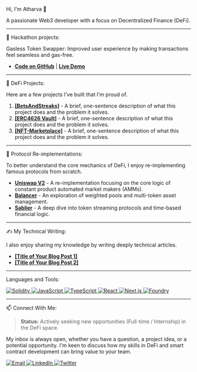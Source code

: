 <p>Hi, I'm Atharva 👋</p>
<p>A passionate Web3 developer with a focus on Decentralized Finance (DeFi).</p>

<hr>
<p>🚀 Hackathon projects:</p>
<p>
</p>
<p>Gasless Token Swapper: Improved user experience by making transactions feel seamless and gas-free.</p>
<ul>
    <li>
      <strong><a href="https://github.com/theatharvamuley10/Gasless-Swapper">Code on GitHub</a></strong> | <strong><a href="https://your-demo-link.com">Live Demo</a></strong>
    </li>
</ul>
<hr>
<p>🔧 DeFi Projects:</p>
<p>Here are a few projects I've built that I'm proud of.</p>
<ol>
  <li>
    <strong><a href="https://github.com/your-username/BetsAndStreaks">[BetsAndStreaks]</a></strong> - A brief, one-sentence description of what this project does and the problem it solves.
  </li>
  <li>
    <strong><a href="https://github.com/your-username/ERC4626-Vault">[ERC4626 Vault]</a></strong> - A brief, one-sentence description of what this project does and the problem it solves.
  </li>
  <li>
    <strong><a href="https://github.com/your-username/nft-marketplace">[NFT-Marketplace]</a></strong> - A brief, one-sentence description of what this project does and the problem it solves.
  </li>
</ol>
<hr>
<p>🔬 Protocol Re-implementations:</p>
<p>To better understand the core mechanics of DeFi, I enjoy re-implementing famous protocols from scratch.</p>
<ul>
  <li>
    <strong><a href="https://github.com/your-username/uniswap-reimplementation">Uniswap V2</a></strong> - A re-implementation focusing on the core logic of constant product automated market makers (AMMs).
  </li>
  <li>
    <strong><a href="https://github.com/your-username/balancer-reimplementation">Balancer</a></strong> - An exploration of weighted pools and multi-token asset management.
  </li>
  <li>
    <strong><a href="https://github.com/your-username/sablier-reimplementation">Sablier</a></strong> - A deep dive into token streaming protocols and time-based financial logic.
  </li>
</ul>
<hr>
<p>✍️ My Technical Writing:</p>
<p>I also enjoy sharing my knowledge by writing deeply technical articles.</p>
<ul>
  <li><a href="https://your-blog-link.com/article-1"><strong>[Title of Your Blog Post 1]</strong></a></li>
  <li><a href="https://your-blog-link.com/article-2"><strong>[Title of Your Blog Post 2]</strong></a></li>
</ul>
<hr>
<p>Languages and Tools:</p>
<p>
  <a href="https://soliditylang.org/" target="_blank" rel="noreferrer">
    <img src="https://img.shields.io/badge/Solidity-E6E6E6?style=for-the-badge&logo=solidity&logoColor=black" alt="Solidity"/>
  </a>
  <a href="https://www.javascript.com/" target="_blank" rel="noreferrer">
    <img src="https://img.shields.io/badge/JavaScript-F7DF1E?style=for-the-badge&logo=javascript&logoColor=black" alt="JavaScript"/>
  </a>
  <a href="https://www.typescriptlang.org/" target="_blank" rel="noreferrer">
    <img src="https://img.shields.io/badge/TypeScript-3178C6?style=for-the-badge&logo=typescript&logoColor=white" alt="TypeScript"/>
  </a>
  <a href="https://reactjs.org/" target="_blank" rel="noreferrer">
    <img src="https://img.shields.io/badge/React-61DAFB?style=for-the-badge&logo=react&logoColor=black" alt="React"/>
  </a>
  <a href="https://nextjs.org/" target="_blank" rel="noreferrer">
    <img src="https://img.shields.io/badge/Next.js-000000?style=for-the-badge&logo=nextdotjs&logoColor=white" alt="Next.js"/>
  </a>
  <a href="https://book.getfoundry.sh/" target="_blank" rel="noreferrer">
    <img src="https://img.shields.io/badge/Foundry-2B2B2B?style=for-the-badge&logo=foundry&logoColor=white" alt="Foundry"/>
  </a>
</p>
<hr>

<p>📫 Connect With Me:</p>
<blockquote>
  <p><strong>Status:</strong> Actively seeking new opportunities (Full-time / Internship) in the DeFi space.</p>
</blockquote>
<p>
  My inbox is always open, whether you have a question, a project idea, or a potential opportunity. I'm keen to discuss how my skills in DeFi and smart contract development can bring value to your team.
</p>

<p>
  <a href="mailto:atharvablockchain@gmail.com">
    <img src="https://img.shields.io/badge/Email-D14836?style=for-the-badge&logo=gmail&logoColor=white" alt="Email" />
  </a>
  <a href="https://www.linkedin.com/in/atharva-muley-0795201a9">
    <img src="https://img.shields.io/badge/LinkedIn-0077B5?style=for-the-badge&logo=linkedin&logoColor=white" alt="LinkedIn" />
  </a>
  <a href="https://twitter.com/atharvamuley">
    <img src="https://img.shields.io/badge/Twitter-1DA1F2?style=for-the-badge&logo=twitter&logoColor=white" alt="Twitter" />
  </a>
</p>
